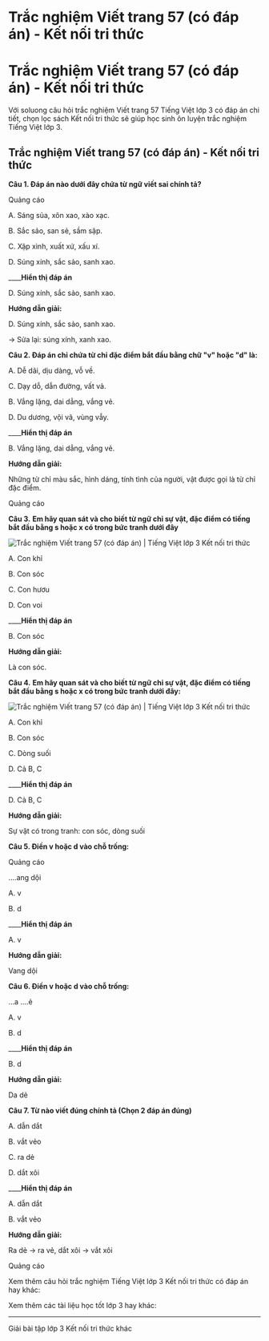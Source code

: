 # Trắc nghiệm Viết trang 57 (có đáp án) - Kết nối tri thức

# Trắc nghiệm Viết trang 57 (có đáp án) - Kết nối tri thức

Với soluong câu hỏi trắc nghiệm Viết trang 57 Tiếng Việt lớp 3 có đáp án chi tiết, chọn lọc sách Kết nối tri thức sẽ giúp học sinh ôn luyện trắc nghiệm Tiếng Việt lớp 3.

## Trắc nghiệm Viết trang 57 (có đáp án) - Kết nối tri thức

**Câu 1. Đáp án nào dưới đây chứa từ ngữ viết sai chính tả?**

Quảng cáo

A. Sáng sủa, xôn xao, xào xạc.

B. Sắc sảo, san sẻ, sầm sập.

C. Xập xình, xuất xứ, xấu xí.

D. Súng xính, sắc sảo, sanh xao.

____**Hiển thị đáp án**

D. Súng xính, sắc sảo, sanh xao.

**Hướng dẫn giải:**

D. Súng xính, sắc sảo, sanh xao.

→ Sửa lại: súng xính, xanh xao.

**Câu 2. Đáp án chỉ chứa từ chỉ đặc điểm bắt đầu bằng chữ "v" hoặc "d" là:**

A. Dễ dãi, dịu dàng, vỗ về.

C. Dạy dỗ, dẫn đường, vất vả.

B. Vắng lặng, dai dẳng, vắng vẻ.

D. Du dương, vội vã, vùng vẫy.

____**Hiển thị đáp án**

B. Vắng lặng, dai dẳng, vắng vẻ.

**Hướng dẫn giải:**

Những từ chỉ màu sắc, hình dáng, tính tình của người, vật được gọi là từ chỉ đặc điểm. 

Quảng cáo

**Câu 3.** **Em hãy quan sát và cho biết từ ngữ chỉ sự vật, đặc điểm có tiếng bắt đầu bằng s hoặc x có trong bức tranh dưới đây**

![Trắc nghiệm Viết trang 57 \(có đáp án\) | Tiếng Việt lớp 3 Kết nối tri thức](https://vietjack.com/tieng-viet-3-kn/images/trac-nghiem-viet-trang-58.PNG)

A. Con khỉ

B. Con sóc

C. Con hươu

D. Con voi

____**Hiển thị đáp án**

B. Con sóc

**Hướng dẫn giải:**

Là con sóc. 

**Câu 4.** **Em hãy quan sát và cho biết từ ngữ chỉ sự vật, đặc điểm có tiếng bắt đầu bằng s hoặc x có trong bức tranh dưới đây:**

![Trắc nghiệm Viết trang 57 \(có đáp án\) | Tiếng Việt lớp 3 Kết nối tri thức](https://vietjack.com/tieng-viet-3-kn/images/trac-nghiem-viet-trang-58-1.PNG)

A. Con khỉ

B. Con sóc

C. Dòng suối

D. Cả B, C

____**Hiển thị đáp án**

D. Cả B, C

**Hướng dẫn giải:**

Sự vật có trong tranh: con sóc, dòng suối

**Câu 5. Điền v hoặc d vào chỗ trống:**

Quảng cáo

….ang dội 

A. v

B. d

____**Hiển thị đáp án**

A. v

**Hướng dẫn giải:**

Vang dội 

**Câu 6. Điền v hoặc d vào chỗ trống:**

…a ….ẻ

A. v

B. d

____**Hiển thị đáp án**

B. d

**Hướng dẫn giải:**

Da dẻ 

**Câu 7. Từ nào viết đúng chính tả (Chọn 2 đáp án đúng)**

A. dẫn dắt 

B. vắt vẻo

C. ra dẻ 

D. dắt xôi

____**Hiển thị đáp án**

A. dẫn dắt 

B. vắt vẻo

**Hướng dẫn giải:**

Ra dẻ → ra vẻ, dắt xôi → vắt xôi

Quảng cáo

Xem thêm câu hỏi trắc nghiệm Tiếng Việt lớp 3 Kết nối tri thức có đáp án hay khác:

Xem thêm các tài liệu học tốt lớp 3 hay khác:

* * *

Giải bài tập lớp 3 Kết nối tri thức khác
